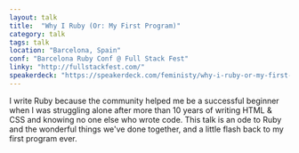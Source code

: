 ```yaml
---
layout: talk
title:  "Why I Ruby (Or: My First Program)"
category: talk
tags: talk
location: "Barcelona, Spain"
conf: "Barcelona Ruby Conf @ Full Stack Fest"
linky: "http://fullstackfest.com/"
speakerdeck: "https://speakerdeck.com/feministy/why-i-ruby-or-my-first-program"
---
```


I write Ruby because the community helped me be a successful beginner when I was struggling alone after more than 10 years of writing HTML & CSS and knowing no one else who wrote code. This talk is an ode to Ruby and the wonderful things we've done together, and a little flash back to my first program ever.
